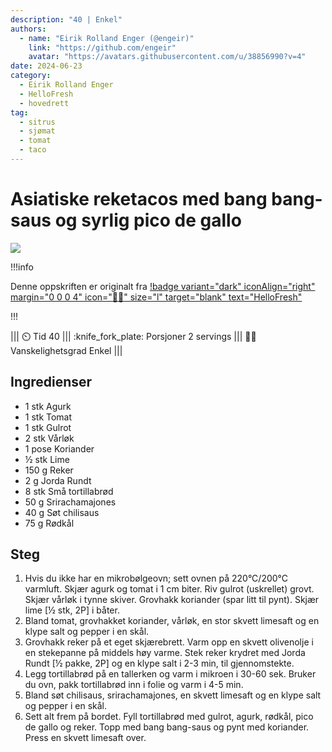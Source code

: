 ```yaml
---
description: "40 | Enkel"
authors:
  - name: "Eirik Rolland Enger (@engeir)"
    link: "https://github.com/engeir"
    avatar: "https://avatars.githubusercontent.com/u/38856990?v=4"
date: 2024-06-23
category:
  - Eirik Rolland Enger
  - HelloFresh
  - hovedrett
tag:
  - sitrus
  - sjømat
  - tomat
  - taco
---
```


# Asiatiske reketacos med bang bang-saus og syrlig pico de gallo

![](/static/asiatiske-reketacos-med-bang-bang-saus-og-syrlig-pico-de-gallo/asiatiske-reketacos-med-bang-bang-saus-og-syrlig-pico-de-gallo.webp)

!!!info

Denne oppskriften er originalt fra
[!badge variant="dark" iconAlign="right" margin="0 0 0 4" icon=":cook:" size="l" target="blank" text="HelloFresh"](https://www.hellofresh.no/recipes/asiatiske-reketacos-630c98057a1fb716bde08fdb)

!!!

<!-- dprint-ignore-start -->
||| :timer_clock: Tid
40
||| :knife_fork_plate: Porsjoner
2 servings
||| :cook: Vanskelighetsgrad
Enkel
|||
<!-- dprint-ignore-end -->

## Ingredienser

- 1 stk Agurk
- 1 stk Tomat
- 1 stk Gulrot
- 2 stk Vårløk
- 1 pose Koriander
- ½ stk Lime
- 150 g Reker
- 2 g Jorda Rundt
- 8 stk Små tortillabrød
- 50 g Srirachamajones
- 40 g Søt chilisaus
- 75 g Rødkål

## Steg

1. Hvis du ikke har en mikrobølgeovn; sett ovnen på 220°C/200°C varmluft. Skjær agurk og
   tomat i 1 cm biter. Riv gulrot (uskrellet) grovt. Skjær vårløk i tynne skiver.
   Grovhakk koriander (spar litt til pynt). Skjær lime [½ stk, 2P] i båter.
2. Bland tomat, grovhakket koriander, vårløk, en stor skvett limesaft og en klype salt
   og pepper i en skål.
3. Grovhakk reker på et eget skjærebrett. Varm opp en skvett olivenolje i en stekepanne
   på middels høy varme. Stek reker krydret med Jorda Rundt [½ pakke, 2P] og en klype
   salt i 2-3 min, til gjennomstekte.
4. Legg tortillabrød på en tallerken og varm i mikroen i 30-60 sek. Bruker du ovn, pakk
   tortillabrød inn i folie og varm i 4-5 min.
5. Bland søt chilisaus, srirachamajones, en skvett limesaft og en klype salt og pepper i
   en skål.
6. Sett alt frem på bordet. Fyll tortillabrød med gulrot, agurk, rødkål, pico de gallo
   og reker. Topp med bang bang-saus og pynt med koriander. Press en skvett limesaft
   over.

<script type="application/ld+json">
{
  "author": {
    "@type": "Person",
    "name": "HelloFresh",
    "url": "https://www.hellofresh.no/recipes/asiatiske-reketacos-630c98057a1fb716bde08fdb"
  },
  "image": "https://img.hellofresh.com/f_auto,fl_lossy,h_640,q_auto,w_1200/hellofresh_s3/image/HF220901_R10_W42_SE_C12560-1_KB_Main_low-ef2d5a61.jpg",
  "site_name": "HelloFresh",
  "@context": "https://schema.org",
  "@type": "Recipe",
  "recipeCategory": "",
  "cookTime": 20,
  "recipeCuisine": "Fusion",
  "publisher": {
    "@type": "Organization",
    "name": "hellofresh.com"
  },
  "recipeIngredient": [
    "1 stk Agurk",
    "1 stk Tomat",
    "1 stk Gulrot",
    "2 stk Vårløk",
    "1 pose Koriander",
    "½ stk Lime",
    "150 g Reker",
    "2 g Jorda Rundt",
    "8 stk Små tortillabrød",
    "50 g Srirachamajones",
    "40 g Søt chilisaus",
    "75 g Rødkål"
  ],
  "recipeInstructions": [
    {
      "@type": "HowToStep",
      "text": "Hvis du ikke har en mikrobølgeovn; sett ovnen på 220°C/200°C varmluft. Skjær agurk og tomat i 1 cm biter. Riv gulrot (uskrellet) grovt. Skjær vårløk i tynne skiver. Grovhakk koriander (spar litt til pynt). Skjær lime [½ stk, 2P] i båter."
    },
    {
      "@type": "HowToStep",
      "text": "Bland tomat, grovhakket koriander, vårløk, en stor skvett limesaft og en klype salt og pepper i en skål."
    },
    {
      "@type": "HowToStep",
      "text": "Grovhakk reker på et eget skjærebrett. Varm opp en skvett olivenolje i en stekepanne på middels høy varme. Stek reker krydret med Jorda Rundt [½ pakke, 2P] og en klype salt i 2-3 min, til gjennomstekte."
    },
    {
      "@type": "HowToStep",
      "text": "Legg tortillabrød på en tallerken og varm i mikroen i 30-60 sek. Bruker du ovn, pakk tortillabrød inn i folie og varm i 4-5 min."
    },
    {
      "@type": "HowToStep",
      "text": "Bland søt chilisaus, srirachamajones, en skvett limesaft og en klype salt og pepper i en skål."
    },
    {
      "@type": "HowToStep",
      "text": "Sett alt frem på bordet. Fyll tortillabrød med gulrot, agurk, rødkål, pico de gallo og reker. Topp med bang bang-saus og pynt med koriander. Press en skvett limesaft over."
    }
  ],
  "inLanguage": "nb-NO",
  "nutrition": {
    "@type": "NutritionInformation",
    "calories": "707 kcal",
    "fatContent": "25.93 g",
    "saturatedFatContent": "3.2 g",
    "carbohydrateContent": "84.09 g",
    "sugarContent": "23.1 g",
    "proteinContent": "27.38 g",
    "sodiumContent": "0 mg",
    "servingSize": "504"
  },
  "prepTime": 20,
  "name": "Asiatiske reketacos med bang bang-saus og syrlig pico de gallo",
  "totalTime": 40,
  "recipeYield": "2 servings",
  "pattern": "asiatiske-reketacos-med-bang-bang-saus-og-syrlig-pico-de-gallo"
}
</script>
